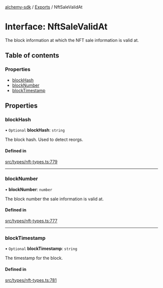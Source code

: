 [alchemy-sdk](../README.md) / [Exports](../modules.md) / NftSaleValidAt

# Interface: NftSaleValidAt

The block information at which the NFT sale information is valid at.

## Table of contents

### Properties

- [blockHash](NftSaleValidAt.md#blockhash)
- [blockNumber](NftSaleValidAt.md#blocknumber)
- [blockTimestamp](NftSaleValidAt.md#blocktimestamp)

## Properties

### blockHash

• `Optional` **blockHash**: `string`

The block hash. Used to detect reorgs.

#### Defined in

[src/types/nft-types.ts:779](https://github.com/alchemyplatform/alchemy-sdk-js/blob/70f9997/src/types/nft-types.ts#L779)

___

### blockNumber

• **blockNumber**: `number`

The block number the sale information is valid at.

#### Defined in

[src/types/nft-types.ts:777](https://github.com/alchemyplatform/alchemy-sdk-js/blob/70f9997/src/types/nft-types.ts#L777)

___

### blockTimestamp

• `Optional` **blockTimestamp**: `string`

The timestamp for the block.

#### Defined in

[src/types/nft-types.ts:781](https://github.com/alchemyplatform/alchemy-sdk-js/blob/70f9997/src/types/nft-types.ts#L781)
